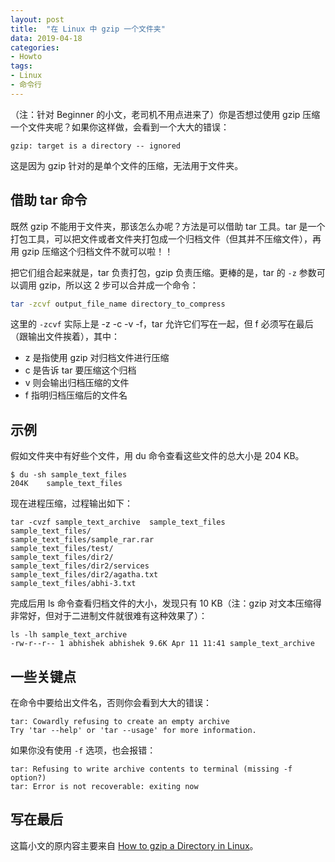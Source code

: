 ```yaml
---
layout: post
title:  "在 Linux 中 gzip 一个文件夹"
data: 2019-04-18
categories:
- Howto
tags:
- Linux
- 命令行
---
```


（注：针对 Beginner 的小文，老司机不用点进来了）你是否想过使用 gzip 压缩一个文件夹呢？如果你这样做，会看到一个大大的错误：

```
gzip: target is a directory -- ignored
```

这是因为 gzip 针对的是单个文件的压缩，无法用于文件夹。


## 借助 tar 命令

既然 gzip 不能用于文件夹，那该怎么办呢？方法是可以借助 tar 工具。tar 是一个打包工具，可以把文件或者文件夹打包成一个归档文件（但其并不压缩文件），再用 gzip 压缩这个归档文件不就可以啦！！

把它们组合起来就是，tar 负责打包，gzip 负责压缩。更棒的是，tar 的 `-z` 参数可以调用 gzip，所以这 2 步可以合并成一个命令：

``` bash
tar -zcvf output_file_name directory_to_compress
```

这里的 `-zcvf` 实际上是 -z -c -v -f，tar 允许它们写在一起，但 f 必须写在最后（跟输出文件挨着），其中：

- z 是指使用 gzip 对归档文件进行压缩
- c 是告诉 tar 要压缩这个归档
- v 则会输出归档压缩的文件
- f 指明归档压缩后的文件名


## 示例

假如文件夹中有好些个文件，用 du 命令查看这些文件的总大小是 204 KB。

```
$ du -sh sample_text_files
204K    sample_text_files
```

现在进程压缩，过程输出如下：

```
tar -cvzf sample_text_archive  sample_text_files
sample_text_files/
sample_text_files/sample_rar.rar
sample_text_files/test/
sample_text_files/dir2/
sample_text_files/dir2/services
sample_text_files/dir2/agatha.txt
sample_text_files/abhi-3.txt
```

完成后用 ls 命令查看归档文件的大小，发现只有 10 KB（注：gzip 对文本压缩得非常好，但对于二进制文件就很难有这种效果了）：

```
ls -lh sample_text_archive 
-rw-r--r-- 1 abhishek abhishek 9.6K Apr 11 11:41 sample_text_archive
```

## 一些关键点

在命令中要给出文件名，否则你会看到大大的错误：

```
tar: Cowardly refusing to create an empty archive
Try 'tar --help' or 'tar --usage' for more information.
```

如果你没有使用 `-f` 选项，也会报错：

```
tar: Refusing to write archive contents to terminal (missing -f option?)
tar: Error is not recoverable: exiting now
```


## 写在最后

这篇小文的原内容主要来自 [How to gzip a Directory in Linux](https://linuxhandbook.com/gzip-directory)。
